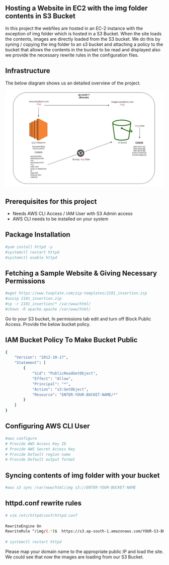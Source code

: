 ## Hosting a Website in EC2 with the img folder contents in S3 Bucket

In this project the webfiles are hosted in an EC-2 instance with the exception of img folder which is hosted in a S3 Bucket. When the site loads the contents, images are directly loaded from the S3 bucket. We do this by syning / copying the img folder to an s3 bucket and attaching a policy to the bucket that allows the contents in the bucket to be read and displayed also we provide the necessary rewrite rules in the configuration files.

## Infrastructure

The below diagram shows us an detailed overview of the project.

![](Diagram.jpg)


## Prerequisites for this project

- Needs AWS CLI Access / IAM User with S3 Admin access
- AWS CLI needs to be installed on your system

## Package Installation

```sh
#yum install httpd -y
#systemctl restart httpd
#systemctl enable httpd
```

## Fetching a Sample Website & Giving Necessary Permissions

```sh
#wget https://www.tooplate.com/zip-templates/2101_insertion.zip
#unzip 2101_insertion.zip
#cp -r 2101_insertion/* /var/www/html/
#chown -R apache.apache /var/www/html/
```
Go to your S3 bucket, In permissions tab edit and turn off Block Public Access. Provide the below bucket policy.

## IAM Bucket Policy To Make Bucket Public
```sh
{
    "Version": "2012-10-17",
    "Statement": [
        {
            "Sid": "PublicReadGetObject",
            "Effect": "Allow",
            "Principal": "*",
            "Action": "s3:GetObject",
            "Resource": "ENTER-YOUR-BUCKET-NAME/*"
        }
    ]
}
```

## Configuring AWS CLI User

```sh
#aws configure
# Provide AWS Access Key ID
# Provide AWS Secret Access Key
# Provide Default region name
# Provide Default output format
```

## Syncing contents of img folder with your bucket
```sh
#aws s3 sync /var/www/html/img s3://ENTER-YOUR-BUCKET-NAME
```

## httpd.conf rewrite rules
```sh
# vim /etc/httpd/conf/httpd.conf

RewriteEngine On
RewriteRule ^/img/(.*)$  https://s3.ap-south-1.amazonaws.com/YOUR-S3-BUCKET-NAME/$1 [L]

# systemctl restart httpd

```

Please map your domain name to the appropriate public IP and load the site. We could see that now the images are loading from our S3 Bucket.
